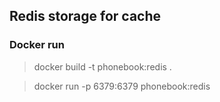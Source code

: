 ## Redis storage for cache

### Docker run

> docker build -t phonebook:redis .

> docker run -p 6379:6379 phonebook:redis


